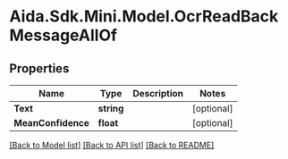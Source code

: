 # Aida.Sdk.Mini.Model.OcrReadBackMessageAllOf

## Properties

Name | Type | Description | Notes
------------ | ------------- | ------------- | -------------
**Text** | **string** |  | [optional] 
**MeanConfidence** | **float** |  | [optional] 

[[Back to Model list]](../README.md#documentation-for-models) [[Back to API list]](../README.md#documentation-for-api-endpoints) [[Back to README]](../README.md)

